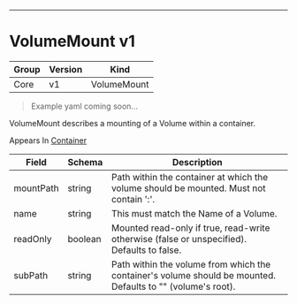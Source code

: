 

-----------
# VolumeMount v1

Group        | Version     | Kind
------------ | ---------- | -----------
Core | v1 | VolumeMount







> Example yaml coming soon...


VolumeMount describes a mounting of a Volume within a container.

<aside class="notice">
Appears In <a href="#container-v1">Container</a> </aside>

Field        | Schema     | Description
------------ | ---------- | -----------
mountPath | string | Path within the container at which the volume should be mounted.  Must not contain ':'.
name | string | This must match the Name of a Volume.
readOnly | boolean | Mounted read-only if true, read-write otherwise (false or unspecified). Defaults to false.
subPath | string | Path within the volume from which the container's volume should be mounted. Defaults to "" (volume's root).






